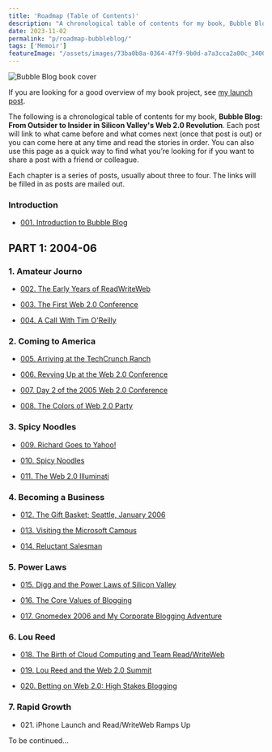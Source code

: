 ```yaml
---
title: 'Roadmap (Table of Contents)'
description: "A chronological table of contents for my book, Bubble Blog: From Outsider to Insider in Silicon Valley's Web 2.0 Revolution."
date: 2023-11-02
permalink: "p/roadmap-bubbleblog/"
tags: ['Memoir']
featureImage: "/assets/images/73ba0b8a-0364-47f9-9b0d-a7a3cca2a00c_3400x2134.jpg"
---
```

![Bubble Blog book cover](/assets/images/73ba0b8a-0364-47f9-9b0d-a7a3cca2a00c_3400x2134.jpg "Bubble Blog book cover")

If you are looking for a good overview of my book project, see [my launch post](/p/bubble-blog-web20-memoir).

The following is a chronological table of contents for my book, **Bubble Blog: From Outsider to Insider in Silicon Valley's Web 2.0 Revolution**. Each post will link to what came before and what comes next (once that post is out) or you can come here at any time and read the stories in order. You can also use this page as a quick way to find what you’re looking for if you want to share a post with a friend or colleague.

Each chapter is a series of posts, usually about three to four. The links will be filled in as posts are mailed out.



### Introduction

*   [001\. Introduction to Bubble Blog](/p/introduction-to-bubble-blog-book)
    

PART 1: 2004-06
---------------

### 1\. Amateur Journo

*   [002\. The Early Years of ReadWriteWeb](/p/the-early-years-of-readwriteweb)
    
*   [003\. The First Web 2.0 Conference](/p/the-first-web-20-conference-2004)
    
*   [004\. A Call With Tim O'Reilly](/p/call-with-tim-oreilly-2004)
    

### 2\. Coming to America

*   [005\. Arriving at the TechCrunch Ranch](/p/005-arriving-at-the-techcrunch-ranch)
    
*   [006\. Revving Up at the Web 2.0 Conference](/p/006-revving-up-2005-web-20-conference)
    
*   [007\. Day 2 of the 2005 Web 2.0 Conference](/p/007-2005-web-20-conference-day-2)
    
*   [008\. The Colors of Web 2.0 Party](/p/008-the-colors-of-web-20-party)
    

### 3\. Spicy Noodles

*   [009\. Richard Goes to Yahoo!](/p/009-richard-goes-to-yahoo)
    
*   [010\. Spicy Noodles](/p/010-spicy-noodles)
    
*   [011\. The Web 2.0 Illuminati](/p/011-the-web-20-illuminati)
    

### 4\. Becoming a Business

*   [012\. The Gift Basket; Seattle, January 2006](/p/012-gift-basket-seattle-january-2006)
    
*   [013\. Visiting the Microsoft Campus](/p/013-visiting-the-microsoft-campus)
    
*   [014\. Reluctant Salesman](/p/014-the-sponsor-ads-era-2006)

### 5\. Power Laws

*   [015\. Digg and the Power Laws of Silicon Valley](/p/015-digg-power-laws-of-silicon-valley)

*   [016\. The Core Values of Blogging](/p/016-the-core-values-of-blogging)

*   [017. Gnomedex 2006 and My Corporate Blogging Adventure](/p/017-gnomedex-2006-corporate-blogging)
    
### 6\. Lou Reed

*   [018\. The Birth of Cloud Computing and Team Read/WriteWeb](/p/018-birth-of-cloud-computing/)

*   [019\. Lou Reed and the Web 2.0 Summit](/p/019-web20-summit-2006-lou-reed/)

*   [020\. Betting on Web 2.0: High Stakes Blogging](/p/020-betting-on-web20/)

### 7\. Rapid Growth

*   021\. iPhone Launch and Read/WriteWeb Ramps Up

To be continued…